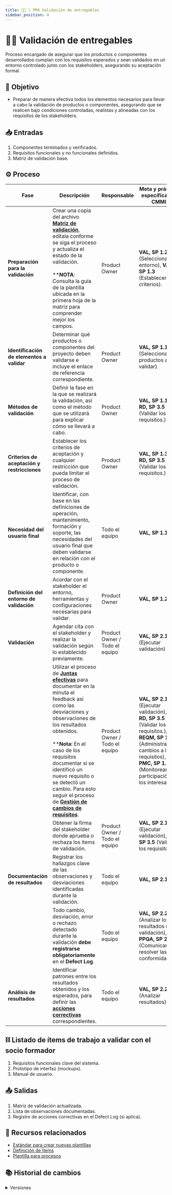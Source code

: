 ```yaml
---
title: 👨‍🍼 | PR4 Validación de entregables
sidebar_position: 4
---
```

# 👨‍🍼 Validación de entregables

Proceso encargado de asegurar que los productos o componentes desarrollados cumplan con los requisitos esperados y sean validados en un entorno controlado junto con los stakeholders, asegurando su aceptación formal.

## 🎯 Objetivo

- Preparar de manera efectiva todos los elementos necesarios para llevar a cabo la validación de productos o componentes, asegurando que se realicen bajo condiciones controladas, realistas y alineadas con los requisitos de los stakeholders.

## 📥 Entradas

1. Componentes terminados y verificados.
2. Requisitos funcionales y no funcionales definidos.
3. Matriz de validación base.

## ⚙️ Proceso

| Fase                                        | Descripción                                                                                                                                                                                      | Responsable                    | Meta y práctica específica del CMMI                                               |
| ------------------------------------------- | ------------------------------------------------------------------------------------------------------------------------------------------------------------------------------------------------ | ------------------------------ | --------------------------------------------------------------------------------- |
| **Preparación para la validación**          | Crear una copia del archivo [**Matriz de validación**](https://docs.google.com/spreadsheets/d/1mfGt57wGsCg6vTAcVsmOsTOH45h4zuD0IkMTe4XybO0/edit?usp=sharing), edítala conforme se siga el proceso y actualiza el estado de la validación. <br/><br/> ****NOTA**: Consulta la guía de la plantilla ubicada en la primera hoja de la matriz para comprender mejor los campos. | Product Owner                  | **VAL, SP 1.2** (Seleccionar el entorno), **VAL, SP 1.3** (Establecer criterios). |
| **Identificación de elementos a validar**   | Determinar qué productos o componentes del proyecto deben validarse e incluye el enlace de referencia correspondiente.                                                                                                                              | Product Owner                  | **VAL, SP 1.1** (Seleccionar productos a validar).                                |
| **Métodos de validación**                   | Definir la fase en la que se realizará la validación, así como el método que se utilizará para explicar cómo se llevará a cabo.                                                                                  | Product Owner                  | **VAL, SP 1.1** , **RD, SP 3.5** (Validar los requisitos.)                                                                |
| **Criterios de aceptación y restricciones** | Establecer los criterios de aceptación y cualquier restricción que pueda limitar el proceso de validación.                                                                                                                 | Product Owner                  | **VAL, SP 1.3**, **RD, SP 3.5** (Validar los requisitos.)                                                                    |
| **Necesidad del usuario final**             | Identificar, con base en las definiciones de operación, mantenimiento, formación y soporte, las necesidades del usuario final que deben validarse en relación con el producto o componente.                                                                                                             | Todo el equipo                 | **VAL, SP 1.1**                                                                   |
| **Definición del entorno de validación**    | Acordar con el stakeholder el entorno, herramientas y configuraciones necesarias para validar.                                                                                                   | Product Owner                  | **VAL, SP 1.2**                                                                   |
| **Validación**                              | Agendar cita con el stakeholder y realizar la validación según lo establecido previamente.                                                   | Product Owner / Todo el equipo | **VAL, SP 2.1** (Ejecutar validación)                                             |
|                                             | Utilizar el proceso de [**Juntas efectivas**](../procesos/PR5-juntas-efectivas.md) para documentar en la minuta el feedback así como las desviaciones y observaciones de los resultados obtenidos.  <br/><br/>****Nota:** En el caso de los requisitos documentar si se identificó un nuevo requisito o se detectó un cambio. Para esto seguir el proceso de [**Gestión de cambios de requisitos**](../procesos/PR10-cambios-requisitos.md). | Product Owner / Todo el equipo | **VAL, SP 2.1** (Ejecutar validación), <br/>**RD, SP 3.5** (Validar los requisitos.), <br/>**REQM, SP 1.3** (Administrar cambios a los requisitos), <br/>**PMC, SP 1.5** (Monitorear la participación de los interesados)                                                |
|                                             | Obtener la firma del stakeholder donde aprueba o rechaza los ítems de validación.                                                  | Product Owner / Todo el equipo | **VAL, SP 2.1** (Ejecutar validación), **RD, SP 3.5** (Validar los requisitos.)                                              |
| **Documentación de resultados**             | Registrar los hallazgos clave de las observaciones y desviaciones identificadas durante la validación.                                                                                                                      | Todo el equipo                 | **VAL, SP 2.1**                                                                   |
|                                             | Todo cambio, desviación, error o rechazo detectado durante la validación **debe registrarse obligatoriamente** en el **Defect Log**.                                                 |  Todo el equipo | **VAL, SP 2.2** (Analizar los resultados de la validación), **PPQA, SP 2.1** (Comunicar y resolver las no conformidades.)                                              |
| **Análisis de resultados**                  | Identificar patrones entre los resultados obtenidos y los esperados, para definir las [**acciones correctivas**](../procesos/PR13-acciones-correctivas.md) correspondientes.                                                                                                                         | Todo el equipo                 | **VAL, SP 2.2** (Analizar resultados)                                             |

## ⛓️ Listado de ítems de trabajo a validar con el socio formador

1. Requisitos funcionales clave del sistema.
2. Prototipo de interfaz (mockups).
3. Manual de usuario.

## 📤 Salidas

1. Matriz de validación actualizada.
2. Lista de observaciones documentadas.
3. Registro de acciones correctivas en el Defect Log (si aplica).

## 📎 Recursos relacionados

- [Estándar para crear nuevas plantillas](/docs/next/standards/estandar-plantillas)
- [Definición de Ítems](/docs/next/procesos/PR2-definicion-items)
- [Plantilla para procesos](/docs/next/plantillas/plantilla-procesos)

## 📚 Historial de cambios

<details>
  <summary>Versiones</summary>
| **Tipo de versión** | **Descripción**                                   | **Fecha**  | **Colaborador**         |
| ------------------- | ------------------------------------------------- | ---------- | ----------------------- |
| **1.0.0**           | Creación del proceso de validación de entregables | 15/05/2025 | Arturo Sánchez          |
| **1.1.0**           | Identificación de fases y actualización           | 15/05/2025 | Rodrigo Antonio Benítez |
| **1.2.0**           | Inclusión de definición del entorno y validación  | 15/05/2025 | Mariana Juárez Ramírez  |
| **1.2.1**           | Agregado apartado de documentación de resultados  | 15/05/2025 | Juan Pablo Chávez Leal  |
| **1.2.2**           | Se agrego lista de ítems a validar con el socio   | 19/05/2025 | Juan Eduardo Rosas      |
| **1.2.3**           | Se especificó como definir los métodos de validación   | 20/05/2025 | Mariana Juárez, Sofía Osorio      |
| **1.2.4**           | Se especificó la validación de requisitos  | 25/05/2025 | Paola Garrido      |
| **1.2.5**           | Se especificó el uso del Defect Log  | 25/05/2025 | Arturo Sánchez, Paola Garrido, Rodrigo Antonio      |
</details>
